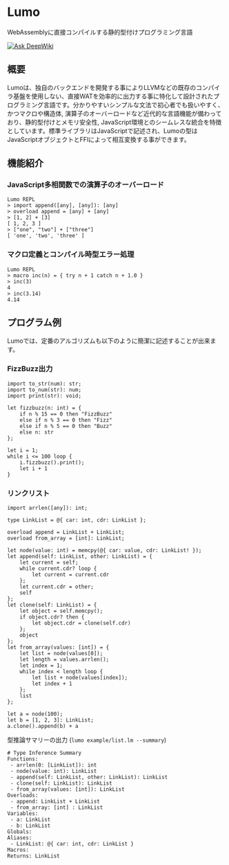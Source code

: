 # Lumo
WebAssemblyに直接コンパイルする静的型付けプログラミング言語

[![Ask DeepWiki](https://deepwiki.com/badge.svg)](https://deepwiki.com/archy-none/lumo)

## 概要

Lumoは、独自のバックエンドを開発する事によりLLVMなどの既存のコンパイラ基盤を使用しない、直接WATを効率的に出力する事に特化して設計されたプログラミング言語です。分かりやすいシンプルな文法で初心者でも扱いやすく、かつマクロや構造体, 演算子のオーバーロードなど近代的な言語機能が備わっており、静的型付けとメモリ安全性, JavaScript環境とのシームレスな統合を特徴としています。標準ライブラリはJavaScriptで記述され、Lumoの型はJavaScriptオブジェクトとFFIによって相互変換する事ができます。

## 機能紹介

### JavaScript多相関数での演算子のオーバーロード
```
Lumo REPL
> import append([any], [any]): [any]
> overload append = [any] + [any]
> [1, 2] + [3]
[ 1, 2, 3 ]
> ["one", "two"] + ["three"]
[ 'one', 'two', 'three' ]
```

### マクロ定義とコンパイル時型エラー処理
```
Lumo REPL
> macro inc(n) = { try n + 1 catch n + 1.0 }
> inc(3)
4
> inc(3.14)
4.14
```

## プログラム例

Lumoでは、定番のアルゴリズムも以下のように簡潔に記述することが出来ます。

### FizzBuzz出力
```lumo
import to_str(num): str;
import to_num(str): num;
import print(str): void;

let fizzbuzz(n: int) = {
    if n % 15 == 0 then "FizzBuzz"
    else if n % 3 == 0 then "Fizz"
    else if n % 5 == 0 then "Buzz"
    else n: str
};

let i = 1;
while i <= 100 loop {
    i.fizzbuzz().print();
    let i + 1
}
```

### リンクリスト
```lumo
import arrlen([any]): int;

type LinkList = @{ car: int, cdr: LinkList };

overload append = LinkList + LinkList;
overload from_array = [int]: LinkList;

let node(value: int) = memcpy(@{ car: value, cdr: LinkList! });
let append(self: LinkList, other: LinkList) = {
    let current = self;
    while current.cdr? loop {
        let current = current.cdr
    };
    let current.cdr = other;
    self
};
let clone(self: LinkList) = {
    let object = self.memcpy();
    if object.cdr? then {
        let object.cdr = clone(self.cdr)
    };
    object
};
let from_array(values: [int]) = {
    let list = node(values[0]);
    let length = values.arrlen();
    let index = 1;
    while index < length loop {
        let list + node(values[index]);
        let index + 1
    };
    list
};

let a = node(100);
let b = [1, 2, 3]: LinkList;
a.clone().append(b) + a
```

型推論サマリーの出力 (`lumo example/list.lm --summary`)
```
# Type Inference Summary
Functions:
 - arrlen(0: [LinkList]): int
 - node(value: int): LinkList
 - append(self: LinkList, other: LinkList): LinkList
 - clone(self: LinkList): LinkList
 - from_array(values: [int]): LinkList
Overloads:
 - append: LinkList + LinkList
 - from_array: [int] : LinkList
Variables:
 - a: LinkList
 - b: LinkList
Globals:
Aliases:
 - LinkList: @{ car: int, cdr: LinkList }
Macros:
Returns: LinkList
```
